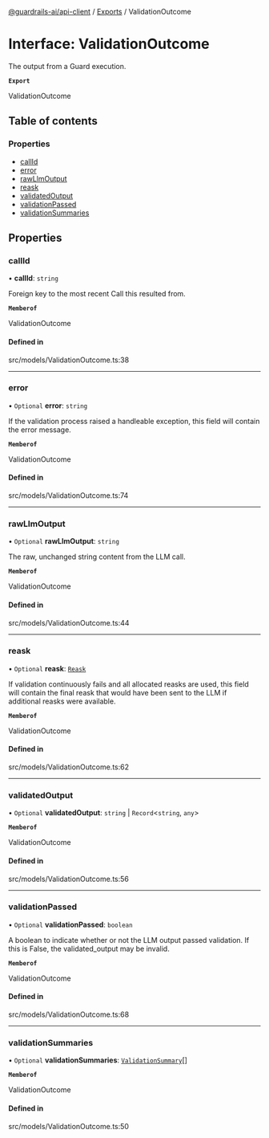 [@guardrails-ai/api-client](../README.md) / [Exports](../modules.md) / ValidationOutcome

# Interface: ValidationOutcome

The output from a Guard execution.

**`Export`**

ValidationOutcome

## Table of contents

### Properties

- [callId](ValidationOutcome.md#callid)
- [error](ValidationOutcome.md#error)
- [rawLlmOutput](ValidationOutcome.md#rawllmoutput)
- [reask](ValidationOutcome.md#reask)
- [validatedOutput](ValidationOutcome.md#validatedoutput)
- [validationPassed](ValidationOutcome.md#validationpassed)
- [validationSummaries](ValidationOutcome.md#validationsummaries)

## Properties

### callId

• **callId**: `string`

Foreign key to the most recent Call this resulted from.

**`Memberof`**

ValidationOutcome

#### Defined in

src/models/ValidationOutcome.ts:38

___

### error

• `Optional` **error**: `string`

If the validation process raised a handleable exception, this field will contain the error message.

**`Memberof`**

ValidationOutcome

#### Defined in

src/models/ValidationOutcome.ts:74

___

### rawLlmOutput

• `Optional` **rawLlmOutput**: `string`

The raw, unchanged string content from the LLM call.

**`Memberof`**

ValidationOutcome

#### Defined in

src/models/ValidationOutcome.ts:44

___

### reask

• `Optional` **reask**: [`Reask`](Reask.md)

If validation continuously fails and all allocated reasks are used, this field will contain the final reask that would have been sent to the LLM if additional reasks were available.

**`Memberof`**

ValidationOutcome

#### Defined in

src/models/ValidationOutcome.ts:62

___

### validatedOutput

• `Optional` **validatedOutput**: `string` \| `Record`\<`string`, `any`\>

**`Memberof`**

ValidationOutcome

#### Defined in

src/models/ValidationOutcome.ts:56

___

### validationPassed

• `Optional` **validationPassed**: `boolean`

A boolean to indicate whether or not the LLM output passed validation.  If this is False, the validated_output may be invalid.

**`Memberof`**

ValidationOutcome

#### Defined in

src/models/ValidationOutcome.ts:68

___

### validationSummaries

• `Optional` **validationSummaries**: [`ValidationSummary`](ValidationSummary.md)[]

**`Memberof`**

ValidationOutcome

#### Defined in

src/models/ValidationOutcome.ts:50
